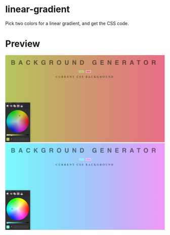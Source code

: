 # linear-gradient
Pick two colors for a linear gradient, and get the CSS code. 

# Preview
<img width="1421" alt="error 404" src="https://github.com/wabilasjad/linear-gradient/blob/master/css1.png">
<img width="1421" alt="error 404" src="https://github.com/wabilasjad/linear-gradient/blob/master/css2.png">
